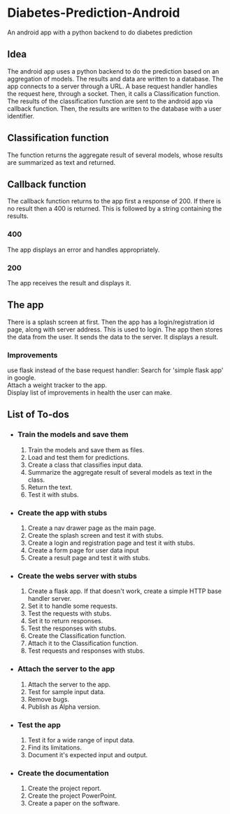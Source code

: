 # Diabetes-Prediction-Android

An android app with a python backend to do diabetes prediction

## Idea

The android app uses a python backend to do the prediction based on an aggregation of models. The results and data are written to a database.
The app connects to a server through a URL.
A base request handler handles the request here, through a socket. Then, it calls a Classification function.
The results of the classification function are sent to the android app via callback function. Then, the results are written to the database with a user identifier.

## Classification function

The function returns the aggregate result of several models, whose results are summarized as text and returned.

## Callback function

The callback function returns to the app first a response of 200. If there is no result then a 400 is returned. This is followed by a string containing the results.

### 400

The app displays an error and handles appropriately.

### 200

The app receives the result and displays it.

## The app

There is a splash screen at first. Then the app has a login/registration id page, along with server address. This is used to login.
The app then stores the data from the user. It sends the data to the server. It displays a result.

### Improvements

use flask instead of the base request handler: Search for 'simple flask app' in google.  
Attach a weight tracker to the app.  
Display list of improvements in health the user can make.  

## List of To-dos

- ### Train the models and save them

  1. Train the models and save them as files.
  2. Load and test them for predictions.
  3. Create a class that classifies input data.
  4. Summarize the aggregate result of several models as text in the class.
  5. Return the text.
  6. Test it with stubs.

- ### Create the app with stubs
  
  1. Create a nav drawer page as the main page.
  2. Create the splash screen and test it with stubs.
  3. Create a login and registration page and test it with stubs.
  4. Create a form page for user data input
  5. Create a result page and test it with stubs.

- ### Create the webs server with stubs

  1. Create a flask app. If that doesn't work, create a simple HTTP base handler server.
  2. Set it to handle some requests.
  3. Test the requests with stubs.
  4. Set it to return responses.
  5. Test the responses with stubs.
  6. Create the Classification function.
  7. Attach it to the Classification function.
  8. Test requests and responses with stubs.

- ### Attach the server to the app
  
  1. Attach the server to the app.
  2. Test for sample input data.
  3. Remove bugs.
  4. Publish as Alpha version.

- ### Test the app
  
  1. Test it for a wide range of input data.
  2. Find its limitations.
  3. Document it's expected input and output.

- ### Create the documentation

  1. Create the project report.
  2. Create the project PowerPoint.
  3. Create a paper on the software.

